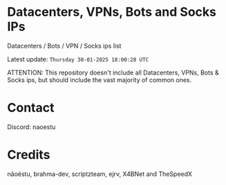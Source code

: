 # Datacenters, VPNs, Bots and Socks IPs
 
Datacenters / Bots / VPN / Socks ips list

Latest update: `Thursday 30-01-2025 18:00:28 UTC` 

ATTENTION: This repository doesn't include all Datacenters, VPNs, Bots & Socks ips, 
but should include the vast majority of common ones.

# Contact
Discord: naoestu

# Credits
nãoéstu, brahma-dev, scriptzteam, ejrv, X4BNet and TheSpeedX
